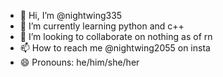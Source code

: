 - 👋 Hi, I’m @nightwing335
- 🌱 I’m currently learning python and c++
- 💞️ I’m looking to collaborate on nothing as of rn
- 📫 How to reach me @nightwing2055 on insta
- 😄 Pronouns: he/him/she/her
